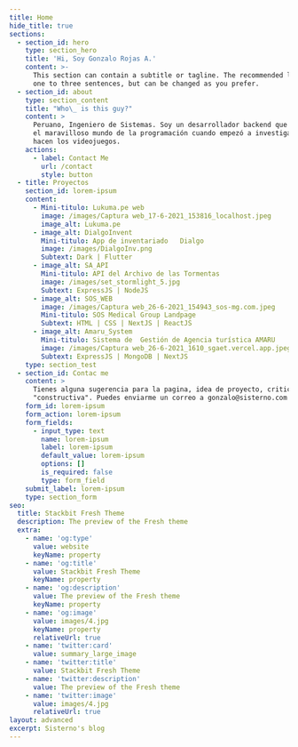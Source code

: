 ```yaml
---
title: Home
hide_title: true
sections:
  - section_id: hero
    type: section_hero
    title: 'Hi, Soy Gonzalo Rojas A.'
    content: >-
      This section can contain a subtitle or tagline. The recommended length is
      one to three sentences, but can be changed as you prefer.
  - section_id: about
    type: section_content
    title: "Who\_ is this guy?"
    content: >
      Peruano, Ingeniero de Sistemas. Soy un desarrollador backend que conoció
      el maravilloso mundo de la programación cuando empezó a investigar con se
      hacen los videojuegos.
    actions:
      - label: Contact Me
        url: /contact
        style: button
  - title: Proyectos
    section_id: lorem-ipsum
    content:
      - Mini-titulo: Lukuma.pe web
        image: /images/Captura web_17-6-2021_153816_localhost.jpeg
        image_alt: Lukuma.pe
      - image_alt: DialgoInvent
        Mini-titulo: App de inventariado   Dialgo
        image: /images/DialgoInv.png
        Subtext: Dark | Flutter
      - image_alt: SA_API
        Mini-titulo: API del Archivo de las Tormentas
        image: /images/set_stormlight_5.jpg
        Subtext: ExpressJS | NodeJS
      - image_alt: SOS_WEB
        image: /images/Captura web_26-6-2021_154943_sos-mg.com.jpeg
        Mini-titulo: SOS Medical Group Landpage
        Subtext: HTML | CSS | NextJS | ReactJS
      - image_alt: Amaru_System
        Mini-titulo: Sistema de  Gestión de Agencia turística AMARU
        image: /images/Captura web_26-6-2021_1610_sgaet.vercel.app.jpeg
        Subtext: ExpressJS | MongoDB | NextJS
    type: section_test
  - section_id: Contac me
    content: >
      Tienes alguna sugerencia para la pagina, idea de proyecto, critica
      "constructiva". Puedes enviarme un correo a gonzalo@sisterno.com
    form_id: lorem-ipsum
    form_action: lorem-ipsum
    form_fields:
      - input_type: text
        name: lorem-ipsum
        label: lorem-ipsum
        default_value: lorem-ipsum
        options: []
        is_required: false
        type: form_field
    submit_label: lorem-ipsum
    type: section_form
seo:
  title: Stackbit Fresh Theme
  description: The preview of the Fresh theme
  extra:
    - name: 'og:type'
      value: website
      keyName: property
    - name: 'og:title'
      value: Stackbit Fresh Theme
      keyName: property
    - name: 'og:description'
      value: The preview of the Fresh theme
      keyName: property
    - name: 'og:image'
      value: images/4.jpg
      keyName: property
      relativeUrl: true
    - name: 'twitter:card'
      value: summary_large_image
    - name: 'twitter:title'
      value: Stackbit Fresh Theme
    - name: 'twitter:description'
      value: The preview of the Fresh theme
    - name: 'twitter:image'
      value: images/4.jpg
      relativeUrl: true
layout: advanced
excerpt: Sisterno's blog
---
```

